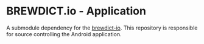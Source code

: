 # BREWDICT.io - Application

A submodule dependency for the [brewdict-io](https://github.com/BarkingDevelopment/brewdict-io). This repository is responsible for source controlling the Android application.
